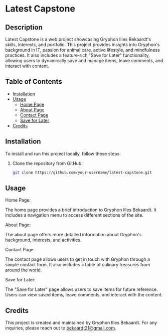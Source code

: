 # Latest Capstone

## Description

Latest Capstone is a web project showcasing Gryphon Illes Bekaardt's skills, interests, and portfolio. This project provides insights into Gryphon's background in IT, passion for animal care, active lifestyle, and mindfulness practices. It also includes a feature-rich "Save for Later" functionality, allowing users to dynamically save and manage items, leave comments, and interact with content.

## Table of Contents

- [Installation](#installation)
- [Usage](#usage)
  - [Home Page](screenshots/indexScreenshot.png)
  - [About Page](screenshots/aboutScreenshot.png)
  - [Contact Page](screenshots/contactScreenshot.png)
  - [Save for Later](screenshots/saveForLaterScreenshot.png)
- [Credits](#credits)

## Installation

To install and run this project locally, follow these steps:

1. Clone the repository from GitHub:
   ```bash
   git clone https://github.com/your-username/latest-capstone.git

## Usage

Home Page:

The home page provides a brief introduction to Gryphon Illes Bekaardt. It includes a navigation menu to access different sections of the site.



About Page:

The about page offers more detailed information about Gryphon's background, interests, and activities.



Contact Page:

The contact page allows users to get in touch with Gryphon through a simple contact form. It also includes a table of culinary treasures from around the world.



Save for Later:

The "Save for Later" page allows users to save items for future reference. Users can view saved items, leave comments, and interact with the content.

## Credits
This project is created and maintained by Gryphon Illes Bekaardt. For any inquiries, please reach out to bekaardt21@gmail.com.
